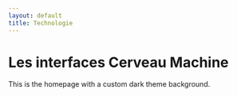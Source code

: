 ```yaml
---
layout: default
title: Technologie
---
```


<div class="background" style="background-image: url('{{ site.baseurl }}/assets/images/explication.jpg');">
  <h1>Les interfaces Cerveau Machine</h1>
  <p>This is the homepage with a custom dark theme background.</p>
</div>
